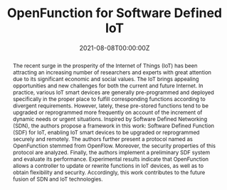 ---
title: "OpenFunction for Software Defined IoT"
authors:
  - Nian Xue
  - Daojing Guo
  - Jie Zhang
  - Admin
  - Zhen Li
  - Xin Huang

date: "2021-08-08T00:00:00Z"

# Schedule page publish date (NOT publication's date).
publishDate: "2022-11-08T00:00:00Z"

# Publication type.
# Legend: 0 = Uncategorized; 1 = Conference paper; 2 = Journal article;
# 3 = Preprint / Working Paper; 4 = Report; 5 = Book; 6 = Book section;
# 7 = Thesis; 8 = Patent
publication_types: ["1"]

# Publication name and optional abbreviated publication name.
publication: "*International Symposium on Networks, Computers and Communications 2021*"
publication_short: "ISNCC'21 Best Paper"

abstract: "The recent surge in the prosperity of the Internet of Things (IoT) has been attracting an increasing number of researchers and experts with great attention due to its significant economic and social values. The IoT brings appealing opportunities and new challenges for both the current and future Internet. In practice, various IoT smart devices are generally pre-programmed and deployed specifically in the proper place to fulfill corresponding functions according to divergent requirements. However, lately, these pre-stored functions tend to be upgraded or reprogrammed more frequently on account of the increment of dynamic needs or urgent situations. Inspired by Software Defined Networking (SDN), the authors propose a framework in this work: Software Defined Function (SDF) for IoT, enabling IoT smart devices to be upgraded or reprogrammed securely and remotely. The authors further present a protocol named as OpenFunction stemmed from OpenFlow. Moreover, the security properties of this protocol are analyzed. Finally, the authors implement a preliminary SDF system and evaluate its performance. Experimental results indicate that OpenFunction allows a controller to update or rewrite functions in IoT devices, as well as to obtain flexibility and security. Accordingly, this work contributes to the future fusion of SDN and IoT technologies."

# Summary. An optional shortened abstract.
summary:

tags:
featured: false

# links:
# - name: ""
#   url: ""
url_pdf:  'https://ieeexplore.ieee.org/stamp/stamp.jsp?tp=&arnumber=9615751'
url_code: ''
url_dataset: ''
url_poster: ''
url_project: ''
url_slides: ''
url_source: ''
url_video: ''

# Featured image
# To use, add an image named `featured.jpg/png` to your page's folder. 
image:
  caption: 
  focal_point: 
  preview_only: false

# Associated Projects (optional).
#   Associate this publication with one or more of your projects.
#   Simply enter your project's folder or file name without extension.
#   E.g. `internal-project` references `content/project/internal-project/index.md`.
#   Otherwise, set `projects: []`.
projects: []

# Slides (optional).
#   Associate this publication with Markdown slides.
#   Simply enter your slide deck's filename without extension.
#   E.g. `slides: "example"` references `content/slides/example/index.md`.
#   Otherwise, set `slides: ""`.
slides: ""
---